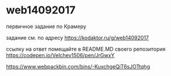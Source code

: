 # web14092017
первичное задание по Крамеру

задание см. по адресу
https://kodaktor.ru/g/web14092017

ссылку на ответ помещайте в README.MD своего репозитория
https://codepen.io/Velchev1506/pen/JrGwxY

 
https://www.webpackbin.com/bins/-KuxchgeQiT6sJOTtqhg

